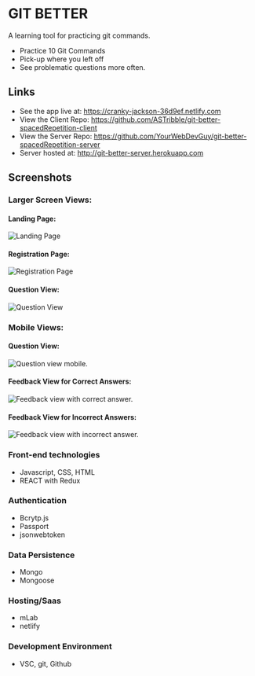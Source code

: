 # GIT BETTER

A learning tool for practicing git commands.
  - Practice 10 Git Commands
  - Pick-up where you left off
  - See problematic questions more often.  

## Links

  - See the app live at: https://cranky-jackson-36d9ef.netlify.com
  - View the Client Repo: https://github.com/ASTribble/git-better-spacedRepetition-client
  - View the Server Repo: https://github.com/YourWebDevGuy/git-better-spacedRepetition-server
  - Server hosted at: http://git-better-server.herokuapp.com

## Screenshots

### Larger Screen Views:

#### Landing Page:
![Landing Page](./src/screenshots/log-in-view-full.png)

#### Registration Page:
![Registration Page](./src/screenshots/registration-full.png)

#### Question View:
![Question View](./src/screenshots/question-view-full.png)

### Mobile Views:

#### Question View:
![Question view mobile.](./src/screenshots/question-view-mobile.png)

#### Feedback View for Correct Answers:
![Feedback view with correct answer.](./src/screenshots/feedback-correct-mobile.png)

#### Feedback View for Incorrect Answers:
![Feedback view with incorrect answer.](./src/screenshots/feedback-incorrect-mobile.png)


### Front-end technologies​
- Javascript, CSS, HTML
- REACT with Redux

### Authentication
- Bcrytp.js
- Passport
- jsonwebtoken

### Data Persistence
- ​Mongo
- Mongoose

### Hosting/Saas
- mLab
- netlify

### ​Development Environment
- VSC, git, Github

